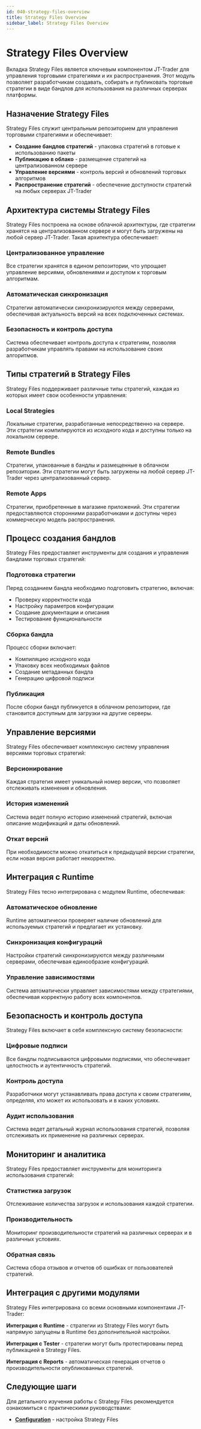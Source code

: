 ```yaml
---
id: 040-strategy-files-overview
title: Strategy Files Overview
sidebar_label: Strategy Files Overview
---
```


# Strategy Files Overview

Вкладка Strategy Files является ключевым компонентом JT-Trader для управления торговыми стратегиями и их распространения. Этот модуль позволяет разработчикам создавать, собирать и публиковать торговые стратегии в виде бандлов для использования на различных серверах платформы.

## Назначение Strategy Files

Strategy Files служит центральным репозиторием для управления торговыми стратегиями и обеспечивает:

- **Создание бандлов стратегий** - упаковка стратегий в готовые к использованию пакеты
- **Публикацию в облако** - размещение стратегий на централизованном сервере
- **Управление версиями** - контроль версий и обновлений торговых алгоритмов
- **Распространение стратегий** - обеспечение доступности стратегий на любых серверах JT-Trader

## Архитектура системы Strategy Files

Strategy Files построена на основе облачной архитектуры, где стратегии хранятся на централизованном сервере и могут быть загружены на любой сервер JT-Trader. Такая архитектура обеспечивает:

### Централизованное управление
Все стратегии хранятся в едином репозитории, что упрощает управление версиями, обновлениями и доступом к торговым алгоритмам.

### Автоматическая синхронизация
Стратегии автоматически синхронизируются между серверами, обеспечивая актуальность версий на всех подключенных системах.

### Безопасность и контроль доступа
Система обеспечивает контроль доступа к стратегиям, позволяя разработчикам управлять правами на использование своих алгоритмов.

## Типы стратегий в Strategy Files

Strategy Files поддерживает различные типы стратегий, каждая из которых имеет свои особенности управления:

### Local Strategies
Локальные стратегии, разработанные непосредственно на сервере. Эти стратегии компилируются из исходного кода и доступны только на локальном сервере.

### Remote Bundles
Стратегии, упакованные в бандлы и размещенные в облачном репозитории. Эти стратегии могут быть загружены на любой сервер JT-Trader через централизованный сервер.

### Remote Apps
Стратегии, приобретенные в магазине приложений. Эти стратегии предоставляются сторонними разработчиками и доступны через коммерческую модель распространения.

## Процесс создания бандлов

Strategy Files предоставляет инструменты для создания и управления бандлами торговых стратегий:

### Подготовка стратегии
Перед созданием бандла необходимо подготовить стратегию, включая:
- Проверку корректности кода
- Настройку параметров конфигурации
- Создание документации и описания
- Тестирование функциональности

### Сборка бандла
Процесс сборки включает:
- Компиляцию исходного кода
- Упаковку всех необходимых файлов
- Создание метаданных бандла
- Генерацию цифровой подписи

### Публикация
После сборки бандл публикуется в облачном репозитории, где становится доступным для загрузки на другие серверы.

## Управление версиями

Strategy Files обеспечивает комплексную систему управления версиями торговых стратегий:

### Версионирование
Каждая стратегия имеет уникальный номер версии, что позволяет отслеживать изменения и обновления.

### История изменений
Система ведет полную историю изменений стратегий, включая описание модификаций и даты обновлений.

### Откат версий
При необходимости можно откатиться к предыдущей версии стратегии, если новая версия работает некорректно.

## Интеграция с Runtime

Strategy Files тесно интегрирована с модулем Runtime, обеспечивая:

### Автоматическое обновление
Runtime автоматически проверяет наличие обновлений для используемых стратегий и предлагает их установку.

### Синхронизация конфигураций
Настройки стратегий синхронизируются между различными серверами, обеспечивая единообразие конфигураций.

### Управление зависимостями
Система автоматически управляет зависимостями между стратегиями, обеспечивая корректную работу всех компонентов.

## Безопасность и контроль доступа

Strategy Files включает в себя комплексную систему безопасности:

### Цифровые подписи
Все бандлы подписываются цифровыми подписями, что обеспечивает целостность и аутентичность стратегий.

### Контроль доступа
Разработчики могут устанавливать права доступа к своим стратегиям, определяя, кто может их использовать и в каких условиях.

### Аудит использования
Система ведет детальный журнал использования стратегий, позволяя отслеживать их применение на различных серверах.

## Мониторинг и аналитика

Strategy Files предоставляет инструменты для мониторинга использования стратегий:

### Статистика загрузок
Отслеживание количества загрузок и использования каждой стратегии.

### Производительность
Мониторинг производительности стратегий на различных серверах и в различных условиях.

### Обратная связь
Система сбора отзывов и отчетов об ошибках от пользователей стратегий.

## Интеграция с другими модулями

Strategy Files интегрирована со всеми основными компонентами JT-Trader:

**Интеграция с Runtime** - стратегии из Strategy Files могут быть напрямую запущены в Runtime без дополнительной настройки.

**Интеграция с Tester** - стратегии могут быть протестированы перед публикацией в Strategy Files.

**Интеграция с Reports** - автоматическая генерация отчетов о производительности опубликованных стратегий.

## Следующие шаги

Для детального изучения работы с Strategy Files рекомендуется ознакомиться с практическими руководствами:

- **[Configuration](050-configuration)** - настройка Strategy Files
